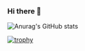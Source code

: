 ### Hi there 👋

![Anurag's GitHub stats](https://github-readme-stats.vercel.app/api?username=YkaroAlexandre&show_icons=true&theme=radical)

[![trophy](https://github-profile-trophy.vercel.app/?username=YkaroAlexandre&theme=onedark)](https://github.com/ryo-ma/github-profile-trophy)
